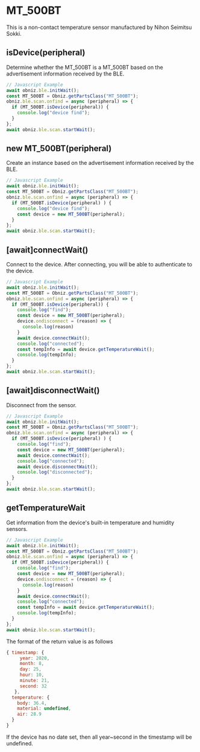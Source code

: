 # MT_500BT

This is a non-contact temperature sensor manufactured by Nihon Seimitsu Sokki.


## isDevice(peripheral)


Determine whether the MT_500BT is a MT_500BT based on the advertisement information received by the BLE.

```javascript
// Javascript Example
await obniz.ble.initWait();
const MT_500BT = Obniz.getPartsClass("MT_500BT");
obniz.ble.scan.onfind = async (peripheral) => {
  if (MT_500BT.isDevice(peripheral)) {
    console.log("device find");
  }
};
await obniz.ble.scan.startWait();

```

## new MT_500BT(peripheral)

Create an instance based on the advertisement information received by the BLE.

```javascript
// Javascript Example
await obniz.ble.initWait();
const MT_500BT = Obniz.getPartsClass("MT_500BT");
obniz.ble.scan.onfind = async (peripheral) => {
  if (MT_500BT.isDevice(peripheral) ) {
    console.log("device find");
    const device = new MT_500BT(peripheral);
  }
};
await obniz.ble.scan.startWait();

```


## [await]connectWait()

Connect to the device. After connecting, you will be able to authenticate to the device.

```javascript
// Javascript Example
await obniz.ble.initWait();
const MT_500BT = Obniz.getPartsClass("MT_500BT");
obniz.ble.scan.onfind = async (peripheral) => {
  if (MT_500BT.isDevice(peripheral)) {
    console.log("find");
    const device = new MT_500BT(peripheral);
    device.ondisconnect = (reason) => {
      console.log(reason)
    }
    await device.connectWait();
    console.log("connected");
    const tempInfo = await device.getTemperatureWait();
    console.log(tempInfo);
  }
};
await obniz.ble.scan.startWait();

```


## [await]disconnectWait()
Disconnect from the sensor.

```javascript
// Javascript Example
await obniz.ble.initWait();
const MT_500BT = Obniz.getPartsClass("MT_500BT");
obniz.ble.scan.onfind = async (peripheral) => {
  if (MT_500BT.isDevice(peripheral) ) {
    console.log("find");
    const device = new MT_500BT(peripheral);
    await device.connectWait();
    console.log("connected");
    await device.disconnectWait();
    console.log("disconnected");
  }
};
await obniz.ble.scan.startWait();

```

## getTemperatureWait
Get information from the device's built-in temperature and humidity sensors.

```javascript
// Javascript Example
await obniz.ble.initWait();
const MT_500BT = Obniz.getPartsClass("MT_500BT");
obniz.ble.scan.onfind = async (peripheral) => {
  if (MT_500BT.isDevice(peripheral)) {
    console.log("find");
    const device = new MT_500BT(peripheral);
    device.ondisconnect = (reason) => {
      console.log(reason)
    }
    await device.connectWait();
    console.log("connected");
    const tempInfo = await device.getTemperatureWait();
    console.log(tempInfo);
  }
};
await obniz.ble.scan.startWait();

```

The format of the return value is as follows

```javascript
{ timestamp: {
     year: 2020,
     month: 8,
     day: 25,
     hour: 10,
     minute: 21,
     second: 32 
   },
  temperature: {
    body: 36.4,
    material: undefined,
    air: 28.9
  } 
}
```

If the device has no date set, then all year~second in the timestamp will be undefined.
